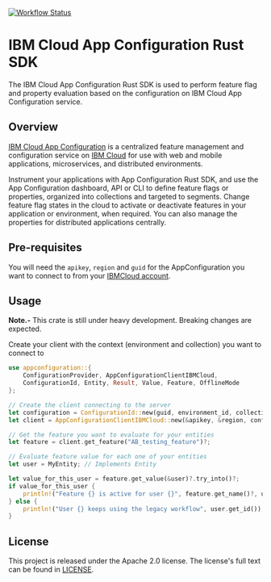 [![Workflow Status](https://github.com/IBM/appconfiguration-rust-sdk/workflows/main/badge.svg)](https://github.com/IBM/appconfiguration-rust-sdk/actions?query=workflow%3A%22main%22)

# IBM Cloud App Configuration Rust SDK

The IBM Cloud App Configuration Rust SDK is used to perform feature flag and property
evaluation based on the configuration on IBM Cloud App Configuration service.

## Overview

[IBM Cloud App Configuration](https://cloud.ibm.com/docs/app-configuration) is a centralized
feature management and configuration service on [IBM Cloud](https://www.cloud.ibm.com) for
use with web and mobile applications, microservices, and distributed environments.

Instrument your applications with App Configuration Rust SDK, and use the App Configuration
dashboard, API or CLI to define feature flags or properties, organized into collections and
targeted to segments. Change feature flag states in the cloud to activate or deactivate features
in your application or environment, when required. You can also manage the properties for distributed
applications centrally.

## Pre-requisites

You will need the `apikey`, `region` and `guid` for the AppConfiguration you want to connect to
from your [IBMCloud account](https://cloud.ibm.com/).

## Usage

**Note.-** This crate is still under heavy development. Breaking changes are expected.

Create your client with the context (environment and collection) you want to connect to

```rust
use appconfiguration::{
    ConfigurationProvider, AppConfigurationClientIBMCloud,
    ConfigurationId, Entity, Result, Value, Feature, OfflineMode
};

// Create the client connecting to the server
let configuration = ConfigurationId::new(guid, environment_id, collection_id);
let client = AppConfigurationClientIBMCloud::new(&apikey, &region, configuration, OfflineMode::Fail)?;

// Get the feature you want to evaluate for your entities
let feature = client.get_feature("AB_testing_feature")?;

// Evaluate feature value for each one of your entities
let user = MyEntity; // Implements Entity

let value_for_this_user = feature.get_value(&user)?.try_into()?;
if value_for_this_user {
    println!("Feature {} is active for user {}", feature.get_name()?, user.get_id());
} else {
    println!("User {} keeps using the legacy workflow", user.get_id());
}

```


## License

This project is released under the Apache 2.0 license. The license's full text can be found
in [LICENSE](./LICENSE).
